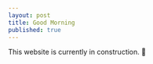 ```yaml
---
layout: post
title: Good Morning
published: true
---
```



This website is currently in construction. :bow:
